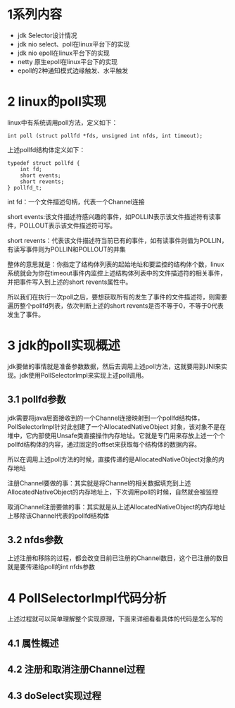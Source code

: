 # 1系列内容

-	jdk Selector设计情况
-	jdk nio select、poll在linux平台下的实现
-	jdk nio epoll在linux平台下的实现
-	netty 原生epoll在linux平台下的实现
-	epoll的2种通知模式边缘触发、水平触发

# 2 linux的poll实现

linux中有系统调用poll方法，定义如下：

	int poll (struct pollfd *fds, unsigned int nfds, int timeout);

	
上述pollfd结构体定义如下：

	typedef struct pollfd {
		int fd;
		short events;
		short revents;
	} pollfd_t;

int fd：一个文件描述句柄，代表一个Channel连接

short events:该文件描述符感兴趣的事件，如POLLIN表示该文件描述符有读事件，POLLOUT表示该文件描述符可写。

short revents：代表该文件描述符当前已有的事件，如有读事件则值为POLLIN，有读写事件则为POLLIN和POLLOUT的并集

整体的意思就是：你指定了结构体列表的起始地址和要监控的结构体个数，linux系统就会为你在timeout事件内监控上述结构体列表中的文件描述符的相关事件，并把事件写入到上述的short revents属性中。

所以我们在执行一次poll之后，要想获取所有的发生了事件的文件描述符，则需要遍历整个pollfd列表，依次判断上述的short revents是否不等于0，不等于0代表发生了事件。

# 3 jdk的poll实现概述

jdk要做的事情就是准备参数数据，然后去调用上述poll方法，这就要用到JNI来实现。jdk使用PollSelectorImpl来实现上述poll调用。

## 3.1 pollfd参数

jdk需要将java层面接收到的一个Channel连接映射到一个pollfd结构体，PollSelectorImpl针对此创建了一个AllocatedNativeObject
对象，该对象不是在堆中，它内部使用Unsafe类直接操作内存地址。它就是专门用来存放上述一个个pollfd结构体的内容，通过固定的offset来获取每个结构体的数据内容。

所以在调用上述poll方法的时候，直接传递的是AllocatedNativeObject对象的内存地址


注册Channel要做的事：其实就是将Channel的相关数据填充到上述AllocatedNativeObject的内存地址上，下次调用poll的时候，自然就会被监控

取消Channel注册要做的事：其实就是从上述AllocatedNativeObject的内存地址上移除该Channel代表的pollfd结构体

## 3.2 nfds参数

上述注册和移除的过程，都会改变目前已注册的Channel数目，这个已注册的数目就是要传递给poll的int nfds参数


# 4 PollSelectorImpl代码分析

上述过程就可以简单理解整个实现原理，下面来详细看看具体的代码是怎么写的


## 4.1 属性概述

## 4.2 注册和取消注册Channel过程

## 4.3 doSelect实现过程
